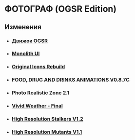 # ФОТОГРАФ (OGSR Edition)

## Изменения
- ### [Движок OGSR](https://github.com/OGSR/OGSR-Engine/)
- ### [Monolith UI](https://ap-pro.ru/forums/topic/2626-ui-monolith-dlya-ogsr-engine/)
- ### [Original Icons Rebuild](https://gamebanana.com/mods/27322/)
- ### [FOOD, DRUG AND DRINKS ANIMATIONS V0.8.7C](https://www.moddb.com/addons/food-drug-and-drinks-animations-reuploaded)
- ### [Photo Realistic Zone 2.1](https://www.moddb.com/mods/photo-realistic-zone-2)
- ### [Vivid Weather - Final](https://ap-pro.ru/forums/topic/421-vivid-weather-final/)
- ### [High Resolution Stalkers V1.2](https://www.moddb.com/addons/high-resolution-stalkers)
- ### [High Resolution Mutants V1.1](https://www.moddb.com/addons/high-resolution-mutants)